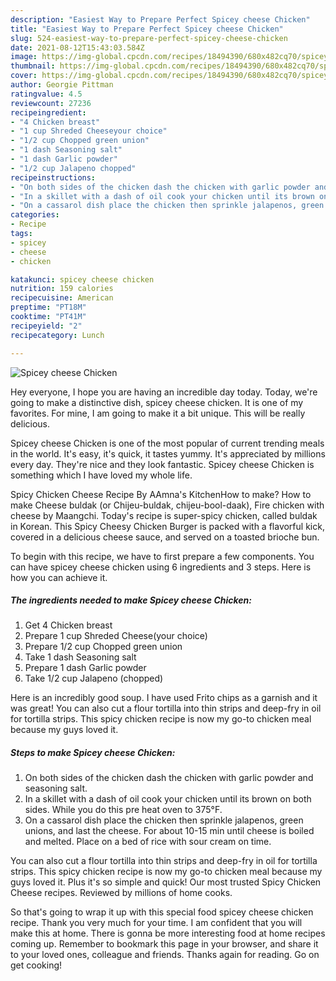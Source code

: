 ```yaml
---
description: "Easiest Way to Prepare Perfect Spicey cheese Chicken"
title: "Easiest Way to Prepare Perfect Spicey cheese Chicken"
slug: 524-easiest-way-to-prepare-perfect-spicey-cheese-chicken
date: 2021-08-12T15:43:03.584Z
image: https://img-global.cpcdn.com/recipes/18494390/680x482cq70/spicey-cheese-chicken-recipe-main-photo.jpg
thumbnail: https://img-global.cpcdn.com/recipes/18494390/680x482cq70/spicey-cheese-chicken-recipe-main-photo.jpg
cover: https://img-global.cpcdn.com/recipes/18494390/680x482cq70/spicey-cheese-chicken-recipe-main-photo.jpg
author: Georgie Pittman
ratingvalue: 4.5
reviewcount: 27236
recipeingredient:
- "4 Chicken breast"
- "1 cup Shreded Cheeseyour choice"
- "1/2 cup Chopped green union"
- "1 dash Seasoning salt"
- "1 dash Garlic powder"
- "1/2 cup Jalapeno chopped"
recipeinstructions:
- "On both sides of the chicken dash the chicken with garlic powder and seasoning salt."
- "In a skillet with a dash of oil cook your chicken until its brown on both sides. While you do this pre heat oven to 375°F."
- "On a cassarol dish place the chicken then sprinkle jalapenos, green unions, and last the cheese. For about 10-15 min until cheese is boiled and melted. Place on a bed of rice with sour cream on time."
categories:
- Recipe
tags:
- spicey
- cheese
- chicken

katakunci: spicey cheese chicken 
nutrition: 159 calories
recipecuisine: American
preptime: "PT18M"
cooktime: "PT41M"
recipeyield: "2"
recipecategory: Lunch

---
```



![Spicey cheese Chicken](https://img-global.cpcdn.com/recipes/18494390/680x482cq70/spicey-cheese-chicken-recipe-main-photo.jpg)

Hey everyone, I hope you are having an incredible day today. Today, we're going to make a distinctive dish, spicey cheese chicken. It is one of my favorites. For mine, I am going to make it a bit unique. This will be really delicious.

Spicey cheese Chicken is one of the most popular of current trending meals in the world. It's easy, it's quick, it tastes yummy. It's appreciated by millions every day. They're nice and they look fantastic. Spicey cheese Chicken is something which I have loved my whole life.

Spicy Chicken Cheese Recipe By AAmna&#39;s KitchenHow to make? How to make Cheese buldak (or Chijeu-buldak, chijeu-bool-daak), Fire chicken with cheese by Maangchi. Today&#39;s recipe is super-spicy chicken, called buldak in Korean. This Spicy Cheesy Chicken Burger is packed with a flavorful kick, covered in a delicious cheese sauce, and served on a toasted brioche bun.


To begin with this recipe, we have to first prepare a few components. You can have spicey cheese chicken using 6 ingredients and 3 steps. Here is how you can achieve it.

<!--inarticleads1-->

##### The ingredients needed to make Spicey cheese Chicken:

1. Get 4 Chicken breast
1. Prepare 1 cup Shreded Cheese(your choice)
1. Prepare 1/2 cup Chopped green union
1. Take 1 dash Seasoning salt
1. Prepare 1 dash Garlic powder
1. Take 1/2 cup Jalapeno (chopped)


Here is an incredibly good soup. I have used Frito chips as a garnish and it was great! You can also cut a flour tortilla into thin strips and deep-fry in oil for tortilla strips. This spicy chicken recipe is now my go-to chicken meal because my guys loved it. 

<!--inarticleads2-->

##### Steps to make Spicey cheese Chicken:

1. On both sides of the chicken dash the chicken with garlic powder and seasoning salt.
1. In a skillet with a dash of oil cook your chicken until its brown on both sides. While you do this pre heat oven to 375°F.
1. On a cassarol dish place the chicken then sprinkle jalapenos, green unions, and last the cheese. For about 10-15 min until cheese is boiled and melted. Place on a bed of rice with sour cream on time.


You can also cut a flour tortilla into thin strips and deep-fry in oil for tortilla strips. This spicy chicken recipe is now my go-to chicken meal because my guys loved it. Plus it&#39;s so simple and quick! Our most trusted Spicy Chicken Cheese recipes. Reviewed by millions of home cooks. 

So that's going to wrap it up with this special food spicey cheese chicken recipe. Thank you very much for your time. I am confident that you will make this at home. There is gonna be more interesting food at home recipes coming up. Remember to bookmark this page in your browser, and share it to your loved ones, colleague and friends. Thanks again for reading. Go on get cooking!
